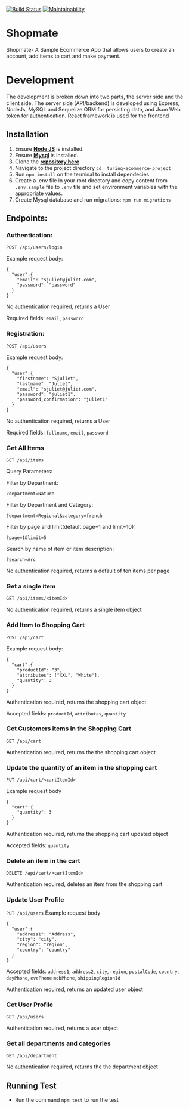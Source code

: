 [![Build Status](https://travis-ci.com/cwizard2011/turing-shop.svg?branch=master)](https://travis-ci.com/cwizard2011/turing-shop)
[![Maintainability](https://api.codeclimate.com/v1/badges/0a7595b1e226bc11f25d/maintainability)](https://codeclimate.com/github/cwizard2011/turing-shop/maintainability)

# Shopmate
Shopmate- A Sample Ecommerce App that allows users to create an account, add items to cart and make payment.

# Development
The development is broken down into two parts, the server side and the client side. The server side (API/backend) is developed using Express, NodeJs, MySQL and Sequelize ORM for persisting data, and Json Web token for authentication. React framework is used for the frontend

## Installation
1. Ensure [**Node JS**](https://nodejs.org/en/) is installed.
2. Ensure [**Mysql**](https://www.mysql.com/downloads/) is installed.
3. Clone the [**repository here**](https://github.com/cwizard2011/turing-shop.git)
4. Navigate to the project directory `cd  turing-ecommerce-project`
5. Run `npm install` on the terminal to install dependecies
6. Create a .env file in your root directory and copy content from `.env.sample` file to `.env` file and set environment variables with the appropriate values.
7. Create Mysql database and run migrations: `npm run migrations`

Endpoints:
----------

### Authentication:

`POST /api/users/login`

Example request body:

```source-json
{
  "user":{
    "email": "sjuliet@juliet.com",
	"password": "password"
  }
}
```

No authentication required, returns a User

Required fields: `email`, `password`

### Registration:

`POST /api/users`

Example request body:

```source-json
{
  "user":{
    "firstname": "Sjuliet",
	"lastname": "Juliet",
	"email": "sjuliet@juliet.com",
	"password": "juliet1",
	"password_confirmation": "juliet1"
  }
}
```

No authentication required, returns a User

Required fields: `fullname`,  `email`, `password`

### Get All Items

`GET /api/items`

Query Parameters:

Filter by Department:

`?department=Nature`

Filter by Department and Category:

`?department=Regional&category=french`

Filter by page and limit(default page=1 and limit=10):

`?page=1&limit=5`

Search by name of item or item description:

`?search=Arc`


No authentication required, returns a default of ten items per page

### Get a single item

`GET /api/items/<itemId>`

No authentication required, returns a single item object

### Add Item to Shopping Cart

`POST /api/cart`

Example request body:

```source-json
{
  "cart":{
    "productId": "3",
	"attributes": ["XXL", "White"],
	"quantity": 3
  }
}
```

Authentication required, returns the shopping cart object

Accepted fields: `productId`, `attributes`, `quantity`

### Get Customers items in the Shopping Cart

`GET /api/cart`

Authentication required, returns the the shopping cart object

### Update the quantity of an item in the shopping cart

`PUT /api/cart/<cartItemId>`

Example request body

```source-json
{
  "cart":{
	"quantity": 3
  }
}
```

Authentication required, returns the shopping cart updated object

Accepted fields: `quantity`

### Delete an item in the cart

`DELETE /api/cart/<cartItemId>`

Authentication required, deletes an item from the shopping cart

### Update User Profile

`PUT /api/users`
Example request body

```source-json
{
  "user":{
    "address1": "Address",
    "city": "city",
    "region": "region",
    "country": "country"
  }
}
```

Accepted fields: `address1`, `address2`, `city`, `region`, `postalCode`, `country`, `dayPhone`, `evePhone` `mobPhone`, `shippingRegionId`

Authentication required, returns an updated user object

### Get User Profile

`GET /api/users`

Authentication required, returns a user object

### Get all departments and categories

`GET /api/department`

No authentication required, returns the the department object


## Running Test
- Run the command `npm test` to run the test